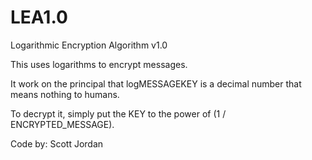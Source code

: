 LEA1.0
======

Logarithmic Encryption Algorithm v1.0

This uses logarithms to encrypt messages.

It work on the principal that log<base>MESSAGE</base>KEY is a decimal number that means nothing to humans.

To decrypt it, simply put the KEY to the power of (1 / ENCRYPTED_MESSAGE).

Code by: Scott Jordan
